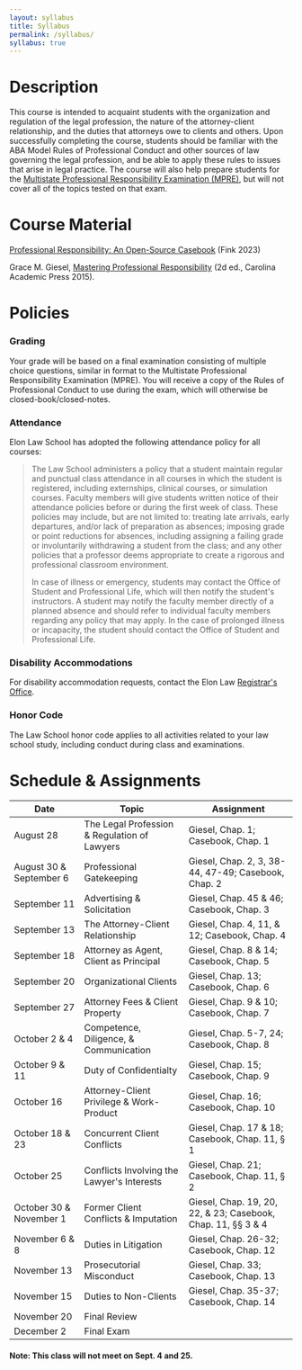 ```yaml
---
layout: syllabus
title: Syllabus
permalink: /syllabus/
syllabus: true
---
```


# Description

This course is intended to acquaint students with the organization and regulation of the legal profession, the nature of the attorney-client relationship, and the duties that attorneys owe to clients and others. Upon successfully completing the course, students should be familiar with the ABA Model Rules of Professional Conduct and other sources of law governing the legal profession, and be able to apply these rules to issues that arise in legal practice. The course will also help prepare students for the [Multistate Professional Responsibility Examination (MPRE)](https://www.ncbex.org/exams/mpre/), but will not cover all of the topics tested on that exam. 

# Course Material

[Professional Responsibility: An Open-Source Casebook](../casebook) (Fink 2023)

Grace M. Giesel, [Mastering Professional Responsibility](https://cap-press.com/books/isbn/9781611636208/Mastering-Professional-Responsibility-Second-Edition) (2d ed., Carolina Academic Press 2015). 

# Policies

### Grading

Your grade will be based on a final examination consisting of multiple choice questions, similar in format to the Multistate Professional Responsibility Examination (MPRE). You will receive a copy of the Rules of Professional Conduct to use during the exam, which will otherwise be closed-book/closed-notes. 

### Attendance

Elon Law School has adopted the following attendance policy for all courses:

> The Law School administers a policy that a student maintain regular and punctual class attendance in all courses in which the student is registered, including externships, clinical courses, or simulation courses. Faculty members will give students written notice of their attendance policies before or during the first week of class. These policies may include, but are not limited to: treating late arrivals, early departures, and/or lack of preparation as absences; imposing grade or point reductions for absences, including assigning a failing grade or involuntarily withdrawing a student from the class; and any other policies that a professor deems appropriate to create a rigorous and professional classroom environment.
>   
> In case of illness or emergency, students may contact the Office of Student and Professional Life, which will then notify the student's instructors. A student may notify the faculty member directly of a planned absence and should refer to individual faculty members regarding any policy that may apply. In the case of prolonged illness or incapacity, the student should contact the Office of Student and Professional Life.

### Disability Accommodations

For disability accommodation requests, contact the Elon Law [Registrar's Office](https://www.elon.edu/u/law/academics/registrar/).

### Honor Code

The Law School honor code applies to all activities related to your law school study, including conduct during class and examinations.

# Schedule & Assignments 

 **Date** | **Topic**  | **Assignment**
--|---|--
 August 28 | The Legal Profession & Regulation of Lawyers | Giesel, Chap. 1; Casebook, Chap. 1
 August 30 & September 6 | Professional Gatekeeping | Giesel, Chap. 2, 3, 38-44, 47-49; Casebook, Chap. 2
 September 11 | Advertising & Solicitation | Giesel, Chap. 45 & 46; Casebook, Chap. 3
 September 13 | The Attorney-Client Relationship | Giesel, Chap. 4, 11, & 12; Casebook, Chap. 4
 September 18 | Attorney as Agent, Client as Principal |  Giesel, Chap. 8 & 14; Casebook, Chap. 5
 September 20 | Organizational Clients | Giesel, Chap. 13; Casebook, Chap. 6
 September 27 | Attorney Fees & Client Property | Giesel, Chap. 9 & 10; Casebook, Chap. 7
 October 2 & 4 | Competence, Diligence, & Communication| Giesel, Chap. 5-7, 24; Casebook, Chap. 8
 October 9 & 11 | Duty of Confidentialty | Giesel, Chap. 15; Casebook, Chap. 9
 October 16 | Attorney-Client Privilege & Work-Product | Giesel, Chap. 16; Casebook, Chap. 10
 October 18 & 23 | Concurrent Client Conflicts | Giesel, Chap. 17 & 18; Casebook, Chap. 11, § 1
 October 25 | Conflicts Involving the Lawyer's Interests | Giesel, Chap. 21; Casebook, Chap. 11, § 2 
 October 30 & November 1| Former Client Conflicts & Imputation | Giesel, Chap. 19, 20, 22, & 23; Casebook, Chap. 11, §§ 3 & 4
 November 6 & 8 | Duties in Litigation | Giesel, Chap. 26-32; Casebook, Chap. 12
 November 13 | Prosecutorial Misconduct | Giesel, Chap. 33; Casebook, Chap. 13
 November 15| Duties to Non-Clients | Giesel, Chap. 35-37; Casebook, Chap. 14 
 November 20  | Final Review |  &nbsp;
 December 2 | Final Exam | &nbsp;
 
 #### Note: This class will not meet on Sept. 4 and 25.
